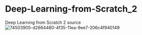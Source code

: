 # Deep-Learning-from-Scratch_2
Deep Learning from Scratch 2 source
![74503905-d2664480-4f35-11ea-9ee7-206c4f940149](https://user-images.githubusercontent.com/72691118/151314018-3e46f064-3f1b-4a0a-90df-04488071b601.jpg)
